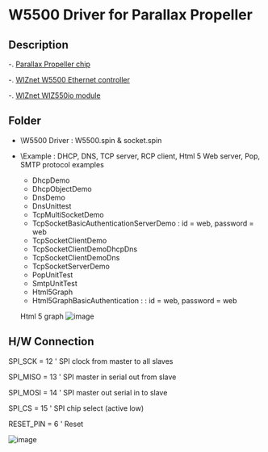 # W5500 Driver for Parallax Propeller

## Description
-. [Parallax Propeller chip](http://parallax.com/microcontrollers/propeller)

-. [WIZnet W5500 Ethernet controller](http://wizwiki.net/wiki/doku.php?id=products:w5500:start)

-. [WIZnet WIZ550io module](http://wizwiki.net/wiki/doku.php?id=products:wiz550io:allpages)

## Folder
* \W5500 Driver : W5500.spin & socket.spin
* \Example : DHCP, DNS, TCP server, RCP client, Html 5 Web server, Pop, SMTP protocol examples

  * DhcpDemo
  * DhcpObjectDemo
  * DnsDemo
  * DnsUnittest
  * TcpMultiSocketDemo
  * TcpSocketBasicAuthenticationServerDemo : id = web, password = web
  * TcpSocketClientDemo
  * TcpSocketClientDemoDhcpDns
  * TcpSocketClientDemoDns
  * TcpSocketServerDemo
  * PopUnitTest
  * SmtpUnitTest
  * Html5Graph
  * Html5GraphBasicAuthentication :  : id = web, password = web
  
  Html 5 graph
![image](https://raw.github.com/jbkim/Parallax_W5500/master/Photo/Html5_Graph.jpg)
  


## H/W Connection
  SPI_SCK       = 12 ' SPI clock from master to all slaves
  
  SPI_MISO      = 13 ' SPI master in serial out from slave
  
  SPI_MOSI      = 14 ' SPI master out serial in to slave
  
  SPI_CS        = 15 ' SPI chip select (active low)
  
  
  RESET_PIN     = 6 ' Reset

![image](https://raw.github.com/jbkim/Parallax_W5500/master/Photo/Propeller_WIZ550io.jpg)